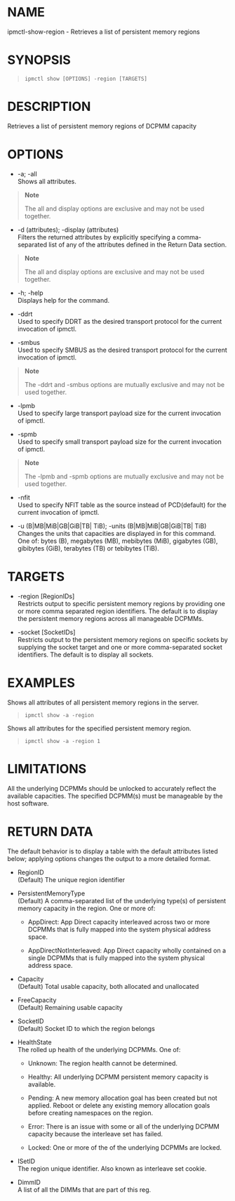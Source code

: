 # NAME

ipmctl-show-region - Retrieves a list of persistent memory regions

# SYNOPSIS

> 
> 
>     ipmctl show [OPTIONS] -region [TARGETS]

# DESCRIPTION

Retrieves a list of persistent memory regions of DCPMM capacity

# OPTIONS

  - \-a; -all  
    Shows all attributes.

> **Note**
> 
> The all and display options are exclusive and may not be used
> together.

  - \-d (attributes); -display (attributes)  
    Filters the returned attributes by explicitly specifying a
    comma-separated list of any of the attributes defined in the Return
    Data section.

> **Note**
> 
> The all and display options are exclusive and may not be used
> together.

  - \-h; -help  
    Displays help for the command.

  - \-ddrt  
    Used to specify DDRT as the desired transport protocol for the
    current invocation of ipmctl.

  - \-smbus  
    Used to specify SMBUS as the desired transport protocol for the
    current invocation of ipmctl.

> **Note**
> 
> The -ddrt and -smbus options are mutually exclusive and may not be
> used together.

  - \-lpmb  
    Used to specify large transport payload size for the current
    invocation of ipmctl.

  - \-spmb  
    Used to specify small transport payload size for the current
    invocation of ipmctl.

> **Note**
> 
> The -lpmb and -spmb options are mutually exclusive and may not be used
> together.

  - \-nfit  
    Used to specify NFIT table as the source instead of PCD(default) for
    the current invocation of ipmctl.

  - \-u (B|MB|MiB|GB|GiB|TB| TiB); -units (B|MB|MiB|GB|GiB|TB| TiB)  
    Changes the units that capacities are displayed in for this command.
    One of: bytes (B), megabytes (MB), mebibytes (MiB), gigabytes (GB),
    gibibytes (GiB), terabytes (TB) or tebibytes (TiB).

# TARGETS

  - \-region \[RegionIDs\]  
    Restricts output to specific persistent memory regions by providing
    one or more comma separated region identifiers. The default is to
    display the persistent memory regions across all manageable DCPMMs.

  - \-socket \[SocketIDs\]  
    Restricts output to the persistent memory regions on specific
    sockets by supplying the socket target and one or more
    comma-separated socket identifiers. The default is to display all
    sockets.

# EXAMPLES

Shows all attributes of all persistent memory regions in the server.

> 
> 
>     ipmctl show -a -region

Shows all attributes for the specified persistent memory region.

> 
> 
>     ipmctl show -a -region 1

# LIMITATIONS

All the underlying DCPMMs should be unlocked to accurately reflect the
available capacities. The specified DCPMM(s) must be manageable by the
host software.

# RETURN DATA

The default behavior is to display a table with the default attributes
listed below; applying options changes the output to a more detailed
format.

  - RegionID  
    (Default) The unique region identifier

  - PersistentMemoryType  
    (Default) A comma-separated list of the underlying type(s) of
    persistent memory capacity in the region. One or more of:
    
      - AppDirect: App Direct capacity interleaved across two or more
        DCPMMs that is fully mapped into the system physical address
        space.
    
      - AppDirectNotInterleaved: App Direct capacity wholly contained on
        a single DCPMMs that is fully mapped into the system physical
        address space.

  - Capacity  
    (Default) Total usable capacity, both allocated and unallocated

  - FreeCapacity  
    (Default) Remaining usable capacity

  - SocketID  
    (Default) Socket ID to which the region belongs

  - HealthState  
    The rolled up health of the underlying DCPMMs. One of:
    
      - Unknown: The region health cannot be determined.
    
      - Healthy: All underlying DCPMM persistent memory capacity is
        available.
    
      - Pending: A new memory allocation goal has been created but not
        applied. Reboot or delete any existing memory allocation goals
        before creating namespaces on the region.
    
      - Error: There is an issue with some or all of the underlying
        DCPMM capacity because the interleave set has failed.
    
      - Locked: One or more of the of the underlying DCPMMs are locked.

  - ISetID  
    The region unique identifier. Also known as interleave set cookie.

  - DimmID  
    A list of all the DIMMs that are part of this reg.
